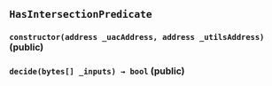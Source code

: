 ## `HasIntersectionPredicate`






### `constructor(address _uacAddress, address _utilsAddress)` (public)





### `decide(bytes[] _inputs) → bool` (public)







